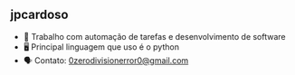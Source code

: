 ## jpcardoso

- 🎩 Trabalho com automação de tarefas e desenvolvimento de software
- 🖥️ Principal linguagem que uso é o python
- 🗣️ Contato: 0zerodivisionerror0@gmail.com
